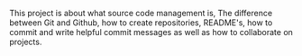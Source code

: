 This project is about what source code management is, The difference between Git and Github, how to create repositories, README's, how to commit and write helpful commit messages as well as how to collaborate on projects.
